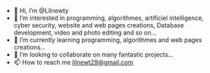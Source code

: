 - 👋 Hi, I’m @Lilnewty
- 👀 I’m interested in programming, algorithmes, artificiel intelligence, cyber security, website and web pages creations, Database development, video and photo editing  and so on...
- 🌱 I’m currently learning programming, algorithmes and web pages creations...
- 💞️ I’m looking to collaborate on  many fantastic projects...
- 📫 How to reach me lilnewt29@gmail.com

<!---
Lilnewty/Lilnewty is a ✨ special ✨ repository because its `README.md` (this file) appears on your GitHub profile.
You can click the Preview link to take a look at your changes.
--->
